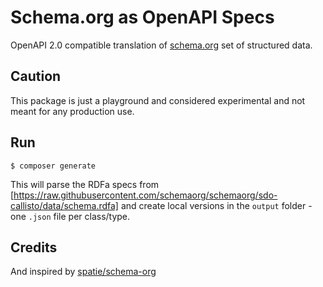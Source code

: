 # Schema.org as OpenAPI Specs

OpenAPI 2.0 compatible translation of [schema.org](https://schema.org) set of structured data.

## Caution

This package is just a playground and considered experimental and not meant for any production use.

## Run

```shell
$ composer generate
```

This will parse the RDFa specs from [https://raw.githubusercontent.com/schemaorg/schemaorg/sdo-callisto/data/schema.rdfa]
and create local versions in the `output` folder - one `.json` file per class/type.

## Credits

And inspired by [spatie/schema-org](https://github.com/spatie/schema-org)

